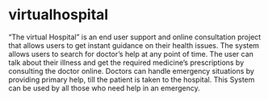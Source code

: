 # virtualhospital
“The virtual Hospital” is an end user support and online consultation project that allows users to get instant guidance on their health issues. The system allows users to search for doctor’s help at any point of time. The user can talk about their illness and get the required medicine’s prescriptions by consulting the doctor online. Doctors can handle emergency situations by providing primary help, till the patient is taken to the hospital. This System can be used by all those who need help in an emergency.
